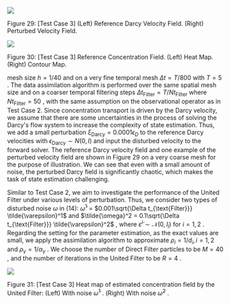 ![](_page_0_Figure_0.jpeg)

Figure 29: [Test Case 3] (Left) Reference Darcy Velocity Field. (Right) Perturbed Velocity Field.

![](_page_0_Figure_2.jpeg)

Figure 30: [Test Case 3] Reference Concentration Field. (Left) Heat Map. (Right) Contour Map.

mesh size  $h = 1/40$  and on a very fine temporal mesh  $\Delta t = T/800$  with  $T = 5$ . The data assimilation algorithm is performed over the same spatial mesh size and on a coarser temporal filtering steps  $\Delta t_{\text{Filter}} = T/N t_{\text{Filter}}$  where  $N t_{\text{Filter}} = 50$ , with the same assumption on the observational operator as in Test Case 2. Since concentration transport is driven by the Darcy velocity, we assume that there are some uncertainties in the process of solving the Darcy's flow system to increase the complexity of state estimation. Thus, we add a small perturbation  $\xi_{\text{Darcy}} = 0.0001 \epsilon_D$  to the reference Darcy velocities with  $\epsilon_{\text{Darcy}} \sim N(0, I)$  and input the disturbed velocity to the forward solver. The reference Darcy velocity field and one example of the perturbed velocity field are shown in Figure 29 on a very coarse mesh for the purpose of illustration. We can see that even with a small amount of noise, the perturbed Darcy field is significantly chaotic, which makes the task of state estimation challenging.

Similar to Test Case 2, we aim to investigate the performance of the United Filter under various levels of perturbation. Thus, we consider two types of disturbed noise  $\omega$  in (14):  $\tilde{\omega}^1$  =  $0.001\sqrt{\Delta t_{\text{Filter}}} \tilde{\varepsilon}^1$  and  $\tilde{\omega}^2 = 0.1\sqrt{\Delta t_{\text{Filter}}} \tilde{\varepsilon}^2$ , where  $\tilde{\varepsilon}^i \sim \mathcal{N}(0, I_l)$  for  $i = 1, 2$ . Regarding the setting for the parameter estimation, as the exact values are small, we apply the assimilation algorithm to approximate  $\rho_i = 1/d_i, i = 1, 2$  and  $\rho_{\gamma} = 1/\alpha_{\gamma}$ . We choose the number of Direct Filter particles to be  $M = 40$ , and the number of iterations in the United Filter to be  $R = 4$ .

![](_page_0_Figure_6.jpeg)

Figure 31: [Test Case 3] Heat map of estimated concentration field by the United Filter: (Left) With noise  $\tilde{\omega}^1$ . (Right) With noise  $\tilde{\omega}^2$ .
